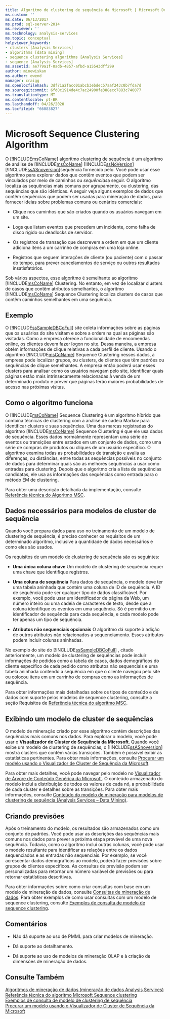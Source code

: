 ```yaml
---
title: Algoritmo de clustering de sequência da Microsoft | Microsoft Docs
ms.custom: ''
ms.date: 06/13/2017
ms.prod: sql-server-2014
ms.reviewer: ''
ms.technology: analysis-services
ms.topic: conceptual
helpviewer_keywords:
- clusters [Analysis Services]
- algorithms [data mining]
- sequence clustering algorithms [Analysis Services]
- sequence [Analysis Services]
ms.assetid: ae779a1f-0adb-4857-afbd-a15543dff299
author: minewiskan
ms.author: owend
manager: craigg
ms.openlocfilehash: 3df71a2facc01abcb3ebdec57aaf243c0b7fda7d
ms.sourcegitcommit: 6fd8c1914de4c7ac24900fe388ecc7883c740077
ms.translationtype: MT
ms.contentlocale: pt-BR
ms.lasthandoff: 04/26/2020
ms.locfileid: "66083827"
---
```

# <a name="microsoft-sequence-clustering-algorithm"></a>Microsoft Sequence Clustering Algorithm
  O [!INCLUDE[msCoName](../../includes/msconame-md.md)] algoritmo clustering de sequência é um algoritmo de análise de [!INCLUDE[msCoName](../../includes/msconame-md.md)] [!INCLUDE[ssNoVersion](../../includes/ssnoversion-md.md)] [!INCLUDE[ssASnoversion](../../includes/ssasnoversion-md.md)]sequência fornecido pelo. Você pode usar esse algoritmo para explorar dados que contêm eventos que podem ser vinculados por meio de caminhos ou *sequências*a seguir. O algoritmo localiza as sequências mais comuns por agrupamento, ou clustering, das sequências que são idênticas. A seguir veja alguns exemplos de dados que contêm sequências que podem ser usadas para mineração de dados, para fornecer ideias sobre problemas comuns ou cenários comerciais:  
  
-   Clique nos caminhos que são criados quando os usuários navegam em um site.  
  
-   Logs que listam eventos que precedem um incidente, como falha de disco rígido ou deadlocks de servidor.  
  
-   Os registros de transação que descrevem a ordem em que um cliente adiciona itens a um carrinho de compras em uma loja online.  
  
-   Registros que seguem interações de cliente (ou paciente) com o passar do tempo, para prever cancelamentos de serviço ou outros resultados insatisfatórios.  
  
 Sob vários aspectos, esse algoritmo é semelhante ao algoritmo [!INCLUDE[msCoName](../../includes/msconame-md.md)] Clustering. No entanto, em vez de localizar clusters de casos que contêm atributos semelhantes, o algoritmo [!INCLUDE[msCoName](../../includes/msconame-md.md)] Sequence Clustering localiza clusters de casos que contêm caminhos semelhantes em uma sequência.  
  
## <a name="example"></a>Exemplo  
 O [!INCLUDE[ssSampleDBCoFull](../../includes/sssampledbcofull-md.md)] site coleta informações sobre as páginas que os usuários do site visitam e sobre a ordem na qual as páginas são visitadas. Como a empresa oferece a funcionalidade de encomendas online, os clientes devem fazer logon no site. Dessa maneira, a empresa obtém informações de clique relativas a cada perfil de cliente. Usando o algoritmo [!INCLUDE[msCoName](../../includes/msconame-md.md)] Sequence Clustering nesses dados, a empresa pode localizar grupos, ou clusters, de clientes que têm padrões ou sequências de clique semelhantes. A empresa então poderá usar esses clusters para analisar como os usuários navegam pelo site, identificar quais páginas estão mais intrinsecamente relacionadas à venda de um determinado produto e prever que páginas terão maiores probabilidades de acesso nas próximas visitas.  
  
## <a name="how-the-algorithm-works"></a>Como o algoritmo funciona  
 O [!INCLUDE[msCoName](../../includes/msconame-md.md)] Sequence Clustering é um algoritmo híbrido que combina técnicas de clustering com a análise de cadeia Markov para identificar clusters e suas sequências. Uma das marcas registradas do algoritmo [!INCLUDE[msCoName](../../includes/msconame-md.md)] Sequence Clustering é que ele usa dados de sequência. Esses dados normalmente representam uma série de eventos ou transições entre estados em um conjunto de dados, como uma série de compras de produtos ou cliques de um usuário específico. O algoritmo examina todas as probabilidades de transição e avalia as diferenças, ou distâncias, entre todas as sequências possíveis no conjunto de dados para determinar quais são as melhores sequências a usar como entradas para clustering. Depois que o algoritmo cria a lista de sequências candidatas, ele usa as informações das sequências como entrada para o método EM de clustering.  
  
 Para obter uma descrição detalhada da implementação, consulte [Referência técnica do Algoritmo MSC](microsoft-sequence-clustering-algorithm-technical-reference.md).  
  
## <a name="data-required-for-sequence-clustering-models"></a>Dados necessários para modelos de cluster de sequência  
 Quando você prepara dados para uso no treinamento de um modelo de clustering de sequência, é preciso conhecer os requisitos de um determinado algoritmo, inclusive a quantidade de dados necessários e como eles são usados.  
  
 Os requisitos de um modelo de clustering de sequência são os seguintes:  
  
-   **Uma única coluna chave** Um modelo de clustering de sequência requer uma chave que identifique registros.  
  
-   **Uma coluna de sequência** Para dados de sequência, o modelo deve ter uma tabela aninhada que contém uma coluna de ID de sequência. A ID de sequência pode ser qualquer tipo de dados classificável. Por exemplo, você pode usar um identificador de página da Web, um número inteiro ou uma cadeia de caracteres de texto, desde que a coluna identifique os eventos em uma sequência. Só é permitido um identificador de sequência para cada sequência, e cada modelo pode ter apenas um tipo de sequência.  
  
-   **Atributos não sequenciais opcionais** O algoritmo dá suporte à adição de outros atributos não relacionados a sequenciamento. Esses atributos podem incluir colunas aninhadas.  
  
 No exemplo do site do [!INCLUDE[ssSampleDBCoFull](../../includes/sssampledbcofull-md.md)] , citado anteriormente, um modelo de clustering de sequências pode incluir informações de pedidos como a tabela de casos, dados demográficos do cliente específico de cada pedido como atributos não sequenciais e uma tabela aninhada contendo a sequência em que o cliente navegou pelo site ou colocou itens em um carrinho de compras como as informações de sequência.  
  
 Para obter informações mais detalhadas sobre os tipos de conteúdo e de dados com suporte pelos modelos de sequence clustering, consulte a seção Requisitos de [Referência técnica do algoritmo MSC](microsoft-sequence-clustering-algorithm-technical-reference.md).  
  
## <a name="viewing-a-sequence-clustering-model"></a>Exibindo um modelo de cluster de sequências  
 O modelo de mineração criado por esse algoritmo contém descrições das sequências mais comuns nos dados. Para explorar o modelo, você pode usar o **Visualizador de Cluster de Sequência da Microsoft**. Quando você exibe um modelo de clustering de sequências, o [!INCLUDE[ssASnoversion](../../includes/ssasnoversion-md.md)] mostra clusters que contêm várias transições. Também é possível exibir as estatísticas pertinentes. Para obter mais informações, consulte [Procurar um modelo usando o Visualizador de Cluster de Sequência da Microsoft](browse-a-model-using-the-microsoft-sequence-cluster-viewer.md).  
  
 Para obter mais detalhes, você pode navegar pelo modelo no [Visualizador de Árvore de Conteúdo Genérica da Microsoft](browse-a-model-using-the-microsoft-generic-content-tree-viewer.md). O conteúdo armazenado do modelo inclui a distribuição de todos os valores de cada nó, a probabilidade de cada cluster e detalhes sobre as transições. Para obter mais informações, consulte [Conteúdo do modelo de mineração para modelos de clustering de sequência &#40;Analysis Services – Data Mining&#41;](mining-model-content-for-sequence-clustering-models.md).  
  
## <a name="creating-predictions"></a>Criando previsões  
 Após o treinamento do modelo, os resultados são armazenados como um conjunto de padrões. Você pode usar as descrições das sequências mais comuns nos dados para prever a próxima etapa provável de uma nova sequência. Todavia, como o algoritmo inclui outras colunas, você pode usar o modelo resultante para identificar as relações entre os dados sequenciados e as entradas não sequenciais. Por exemplo, se você acrescentar dados demográficos ao modelo, poderá fazer previsões sobre grupos de clientes específicos. As consultas de previsão podem ser personalizadas para retornar um número variável de previsões ou para retornar estatísticas descritivas.  
  
 Para obter informações sobre como criar consultas com base em um modelo de mineração de dados, consulte [Consultas de mineração de dados](data-mining-queries.md). Para obter exemplos de como usar consultas com um modelo de sequence clustering, consulte [Exemplos de consulta de modelo de sequence clustering](clustering-model-query-examples.md).  
  
## <a name="remarks"></a>Comentários  
  
-   Não dá suporte ao uso de PMML para criar modelos de mineração.  
  
-   Dá suporte ao detalhamento.  
  
-   Dá suporte ao uso de modelos de mineração OLAP e à criação de dimensões de mineração de dados.  
  
## <a name="see-also"></a>Consulte Também  
 [Algoritmos de mineração de dados &#40;mineração de dados Analysis Services&#41;](data-mining-algorithms-analysis-services-data-mining.md)   
 [Referência técnica do algoritmo Microsoft Sequence clustering](microsoft-sequence-clustering-algorithm-technical-reference.md)   
 [Exemplos de consulta de modelo de clustering de sequência](clustering-model-query-examples.md)   
 [Procurar um modelo usando o Visualizador de Cluster de Sequência da Microsoft](browse-a-model-using-the-microsoft-sequence-cluster-viewer.md)  
  
  
